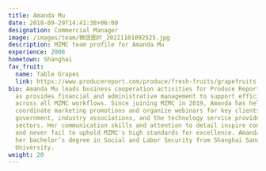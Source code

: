 ```yaml
---
title: Amanda Mu
date: 2018-09-29T14:41:38+06:00
designation: Commercial Manager
image: /images/team/微信图片_20221101092525.jpg
description: MZMC team profile for Amanda Mu
experience: 2008
hometown: Shanghai
fav_fruit:
  name: Table Grapes
  link: https://www.producereport.com/produce/fresh-fruits/grapefruits
bio: Amanda Mu leads business cooperation activities for Produce Report as well
  as provides financial and administrative management to support efficiency
  across all MZMC workflows. Since joining MZMC in 2019, Amanda has helped
  coordinate marketing promotions and organize webinars for key clients in
  government, industry associations, and the technology service provider
  sectors. Her communication skills and attention to detail inspire confidence
  and never fail to uphold MZMC's high standards for excellence. Amanda received
  her bachelor’s degree in Social and Labor Security from Shanghai Sanda
  University.
weight: 20
---
```

